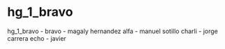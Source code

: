 # hg_1_bravo
hg_1_bravo - 
bravo - magaly hernandez
alfa  - manuel sotillo
charli - jorge carrera
echo - javier 

